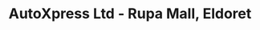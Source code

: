 ---
title: "AutoXpress Ltd - Rupa Mall, Eldoret"
url: /eldoret/autoxpress-ltd-rupa-mall-eldoret/
shop: tyres
---